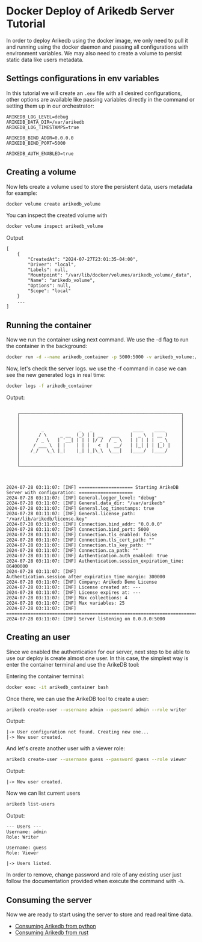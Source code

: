 # Docker Deploy of Arikedb Server Tutorial

In order to deploy Arikedb using the docker image, we only need to pull it and running using the docker daemon and passing all configurations with environment variables. We may also need to create a volume to persist static data like users metadata.

## Settings configurations in env variables
In this tutorial we will create an `.env` file with all desired configurations, other options are available like passing variables directly in the command or setting them up in our orchestrator:

```
ARIKEDB_LOG_LEVEL=debug
ARIKEDB_DATA_DIR=/var/arikedb
ARIKEDB_LOG_TIMESTAMPS=true

ARIKEDB_BIND_ADDR=0.0.0.0
ARIKEDB_BIND_PORT=5000

ARIKEDB_AUTH_ENABLED=true
```

## Creating a volume

Now lets create a volume used to store the persistent data, users metadata for example:

```bash
docker volume create arikedb_volume
```
You can inspect the created volume with

```bash
docker volume inspect arikedb_volume
```
Output
```
[
    {
        "CreatedAt": "2024-07-27T23:01:35-04:00",
        "Driver": "local",
        "Labels": null,
        "Mountpoint": "/var/lib/docker/volumes/arikedb_volume/_data",
        "Name": "arikedb_volume",
        "Options": null,
        "Scope": "local"
    }
    ...
]
```

## Running the container

Now we run the container using next command. We use the -d flag to run the container in the background:

```bash
docker run -d --name arikedb_container -p 5000:5000 -v arikedb_volume:/var/arikedb --env-file .env  arikedb/arikedb:latest
```

Now, let's check the server logs. we use the -f command in case we can see the new generated logs in real time:

```bash
docker logs -f arikedb_container
```
Output:
```

    ┌────────────────────────────────────────────────────────────┐
    │                                                            │
    │                                                            │
    │        _             _   _               ____    ____      │
    │       / \     _ __  (_) | | __   ___    |  _ \  | __ )     │
    │      / _ \   | '__| | | | |/ /  / _ \   | | | | |  _ \     │
    │     / ___ \  | |    | | |   <  |  __/   | |_| | | |_) |    │
    │    /_/   \_\ |_|    |_| |_|\_\  \___|   |____/  |____/     │
    │                                                            │
    │                                                            │
    └────────────────────────────────────────────────────────────┘
    
    
    
2024-07-28 03:11:07: [INF] ==================== Starting ArikeDB Server with configuration: ====================
2024-07-28 03:11:07: [INF] General.logger_level: "debug"
2024-07-28 03:11:07: [INF] General.data_dir: "/var/arikedb"
2024-07-28 03:11:07: [INF] General.log_timestamps: true
2024-07-28 03:11:07: [INF] General.license_path: "/var/lib/arikedb/license.key"
2024-07-28 03:11:07: [INF] Connection.bind_addr: "0.0.0.0"
2024-07-28 03:11:07: [INF] Connection.bind_port: 5000
2024-07-28 03:11:07: [INF] Connection.tls_enabled: false
2024-07-28 03:11:07: [INF] Connection.tls_cert_path: ""
2024-07-28 03:11:07: [INF] Connection.tls_key_path: ""
2024-07-28 03:11:07: [INF] Connection.ca_path: ""
2024-07-28 03:11:07: [INF] Authentication.auth_enabled: true
2024-07-28 03:11:07: [INF] Authentication.session_expiration_time: 86400000
2024-07-28 03:11:07: [INF] Authentication.session_after_expiration_time_margin: 300000
2024-07-28 03:11:07: [INF] Company: Arikedb Demo License
2024-07-28 03:11:07: [INF] License created at: ---
2024-07-28 03:11:07: [INF] License expires at: ---
2024-07-28 03:11:07: [INF] Max collections: 4
2024-07-28 03:11:07: [INF] Max variables: 25
2024-07-28 03:11:07: [INF] =====================================================================================
2024-07-28 03:11:07: [INF] Server listening on 0.0.0.0:5000

```

## Creating an user

Since we enabled the authentication for our server, next step to be able to use our deploy is create almost one user. In this case, the simplest way is enter the container terminal and use the ArikeDB tool:

Entering the container terminal:

```bash
docker exec -it arikedb_container bash
```

Once there, we can use the ArikeDB tool to create a user:

```bash
arikedb create-user --username admin --password admin --role writer
```
Output:
```
|-> User configuration not found. Creating new one...
|-> New user created.
```

And let's create another user with a viewer role:

```bash
arikedb create-user --username guess --password guess --role viewer
```
Output:
```
|-> New user created.
```

Now we can list current users

```bash
arikedb list-users
```
Output:
```
--- Users ---
Username: admin
Role: Writer

Username: guess
Role: Viewer

|-> Users listed.
```

In order to remove, change password and role of any existing user just follow the documentation provided when execute the command with `-h`.

## Consuming the server

Now we are ready to start using the server to store and read real time data.
 - [Consuming Arikedb from python](https://github.com/Arikedb/arikedb-python/blob/main/README.md)
 - [Consuming Arikedb from rust](https://github.com/Arikedb/arikedb-rust/blob/main/README.md)
